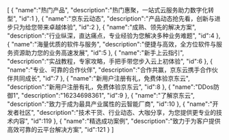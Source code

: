 [
	{
		"name":"热门产品",
		"description":"热门惠聚，一站式云服务助力数字化转型",
		"id":1
	},
	{
		"name":"京东云动态",
		"description":"产品动态抢先看，创新与进步只为给您带来卓越体验",
		"id":2
	},
	{
		"name":"成熟、领先的解决方案",
		"description":"行业纵深，直达痛点，专业经验为您解决多种业务难题",
		"id":4
	},
	{
		"name":"海量优质的软件与服务",
		"description":"便捷与高效，全方位软件与服务资源助力您的业务高速发展",
		"id":5
	},
	{
		"name":"新手上云指引",
		"description":"实战教程，专家攻略，手把手带您步入云上初体验",
		"id":6
	},
	{
		"name":"专业、可靠的合作伙伴",
		"description":"合作共赢，京东云携手合作伙伴共同成长",
		"id":7
	},
	{
		"name":"新用户注册有礼，免费体验京东云",
		"description":"新用户注册有礼，免费体验京东云",
		"id":8
	},
	{
		"name":"DDos防御1",
		"description":"16234698361",
		"id":9
	},
	{
		"name":"了解京东云",
		"description":"致力于成为最具产业属性的云智能厂商",
		"id":10
	},
	{
		"name":"开发者社区",
		"description":"技术干货、行业动态、大咖分享，为您提供更专业的技术内容",
		"id":119
	},
	{
		"name":"精选成功案例",
		"description":"致力于为客户提供高效可靠的云平台解决方案",
		"id":121
	}
]